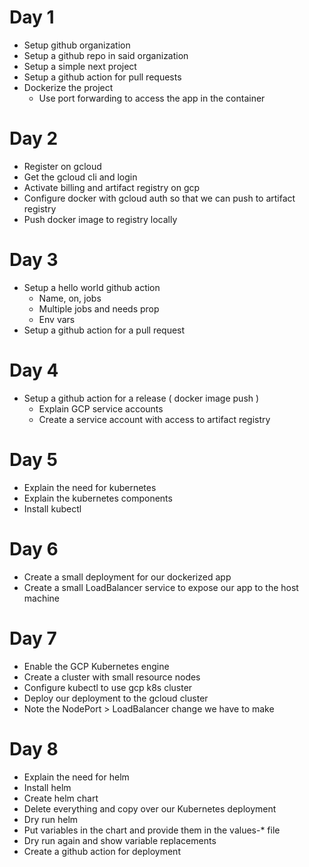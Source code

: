 # Day 1
* Setup github organization
* Setup a github repo in said organization
* Setup a simple next project
* Setup a github action for pull requests
* Dockerize the project
	 * Use port forwarding to access the app in the container

# Day 2
* Register on gcloud
* Get the gcloud cli and login
* Activate billing and artifact registry on gcp
* Configure docker with gcloud auth so that we can push to artifact registry
* Push docker image to registry locally

# Day 3
* Setup a hello world github action 
	* Name, on, jobs
	* Multiple jobs and needs prop
	* Env vars
* Setup a github action for a pull request

# Day 4
* Setup a github action for a release ( docker image push )
    * Explain GCP service accounts
    * Create a service account with access to artifact registry

# Day 5
* Explain the need for kubernetes
* Explain the kubernetes components
* Install kubectl

# Day 6
* Create a small deployment for our dockerized app
* Create a small LoadBalancer service to expose our app to the host machine

# Day 7
* Enable the GCP Kubernetes engine
* Create a cluster with small resource nodes
* Configure kubectl to use gcp k8s cluster
* Deploy our deployment to the gcloud cluster
* Note the NodePort > LoadBalancer change we have to make

# Day 8
* Explain the need for helm
* Install helm
* Create helm chart
* Delete everything and copy over our Kubernetes deployment
* Dry run helm
* Put variables in the chart and provide them in the values-* file
* Dry run again and show variable replacements
* Create a github action for deployment 

